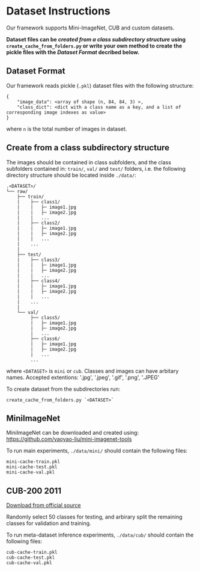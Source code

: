 # Dataset Instructions

Our framework supports Mini-ImageNet, CUB and custom datasets.

**Dataset files can be *created from a class subdirectory structure* using ```create_cache_from_folders.py``` or write your own method to create the pickle files with the *Dataset Format* decribed below.** 

## Dataset Format
Our framework reads pickle (```.pkl```) dataset files with the following structure:

```
{
    "image_data": <array of shape (n, 84, 84, 3) >,
    "class_dict": <dict with a class name as a key, and a list of corresponding image indexes as value>
}
```
where `n` is the total number of images in dataset.

## Create from a class subdirectory structure
The images should be contained in class subfolders, and the class subfolders contained in: ```train/```, ```val/``` and ```test/``` folders, i.e. the following directory structure should be located inside ```./data/```:
```
.<DATASET>/
└── raw/
    ├── train/
    |    ├── class1/
    |    |   ├─ image1.jpg
    |    |   ├─ image2.jpg
    |    |   ...
    |    ├── class2/
    |    |   ├─ image1.jpg
    |    |   ├─ image2.jpg
    |    |   ...
    |    ...
    |
    ├── test/
    |    ├── class3/
    |    |   ├─ image1.jpg
    |    |   ├─ image2.jpg
    |    |   ...
    |    ├── class4/
    |    |   ├─ image1.jpg
    |    |   ├─ image2.jpg
    |    |   ...
    |    ...
    |
    └── val/
         ├── class5/
         |   ├─ image1.jpg
         |   ├─ image2.jpg
         |   ...
         ├── class6/
         |   ├─ image1.jpg
         |   ├─ image2.jpg
         |   ...
         ...
```
where `<DATASET>` is `mini` or `cub`. Classes and images can have arbitary names. Accepted extentions: '.jpg', '.jpeg', '.gif', '.png', '.JPEG' 

To create dataset from the subdirectories run:
```
create_cache_from_folders.py `<DATASET>`
```


## MiniImageNet

MiniImageNet can be downloaded and created using: https://github.com/yaoyao-liu/mini-imagenet-tools 

To run main experiments, `./data/mini/` should contain the following files:
```
mini-cache-train.pkl
mini-cache-test.pkl
mini-cache-val.pkl
```

## CUB-200 2011

[Download from official source](http://www.vision.caltech.edu/visipedia/CUB-200-2011.html)

Randomly select 50 classes for testing, and arbirary split the remaining classes for validation and training.

To run meta-dataset inference experiments, `./data/cub/` should contain the following files:
```
cub-cache-train.pkl
cub-cache-test.pkl
cub-cache-val.pkl
```



